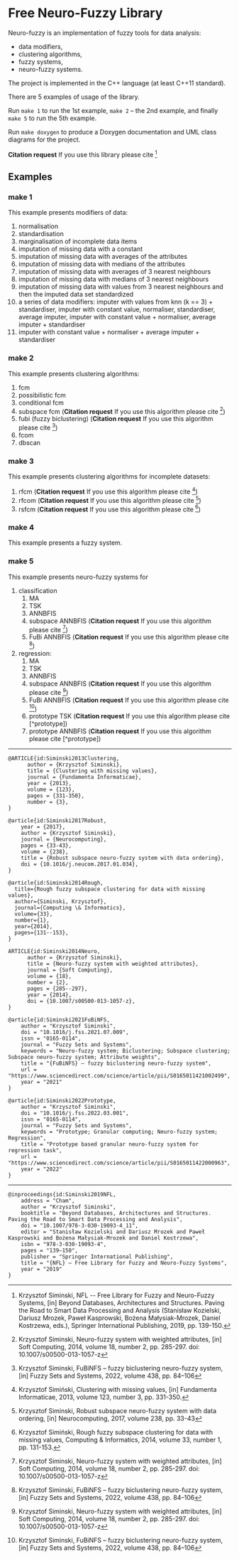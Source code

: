 Free Neuro-Fuzzy Library
========================

Neuro-fuzzy is an implementation of fuzzy tools for data analysis:
* data modifiers,
* clustering algorithms,
* fuzzy systems, 
* neuro-fuzzy systems.

The project is implemented in the C++ language (at least C++11 standard).
 
There are 5 examples of usage of the library.

Run `make 1` to run the 1st example, `make 2` – the 2nd example, and finally `make 5` to run the 5th example.

Run `make doxygen` to produce a Doxygen documentation and UML class diagrams for the project.

__Citation request__ If you use this library please cite [^nfl]

## Examples

### make 1   
This example presents modifiers of data:
1. normalisation
2. standardisation
3. marginalisation of incomplete data items
4. imputation of missing data with a constant
5. imputation of missing data with averages of the attributes
6. imputation of missing data with medians of the attributes
5. imputation of missing data with averages of 3 nearest neighbours
6. imputation of missing data with medians of 3 nearest neighbours
7. imputation of missing data with values from 3 nearest neighbours and then the imputed data set standardized
8. a series of data modifiers: imputer with values from knn (k == 3) + standardiser, imputer with constant value, normaliser, standardiser, average imputer, imputer with constant value + normaliser, average imputer + standardiser
9. imputer with constant value + normaliser + average imputer + standardiser


### make 2
This example presents clustering algorithms:
1. fcm
1. possibilistic fcm
1. conditional fcm
1. subspace fcm   (__Citation request__ If you use this algorithm please cite [^subspace])
1. fubi (fuzzy biclustering)  (__Citation request__ If you use this algorithm please cite [^fubi])
1. fcom
1. dbscan


### make 3
This example presents clustering algorithms for incomplete datasets:
1. rfcm   (__Citation request__ If you use this algorithm please cite [^rfcm])   
2. rfcom  (__Citation request__ If you use this algorithm please cite [^rfcom])
3. rsfcm  (__Citation request__ If you use this algorithm please cite [^rsfcm])

### make 4
This example presents a fuzzy system. 

### make 5
This example presents neuro-fuzzy systems for
1. classification 
	1. MA
	2. TSK
	3. ANNBFIS
	4. subspace ANNBFIS   (__Citation request__ If you use this algorithm please cite [^subspace])
	5. FuBi ANNBFIS       (__Citation request__ If you use this algorithm please cite [^fubi])
1. regression:
	1. MA
	2. TSK
	3. ANNBFIS
	4. subspace ANNBFIS   (__Citation request__ If you use this algorithm please cite [^subspace])
	5. FuBi ANNBFIS       (__Citation request__ If you use this algorithm please cite [^fubi])
	6. prototype TSK      (__Citation request__ If you use this algorithm please cite [^prototype])
	7. prototype ANNBFIS  (__Citation request__ If you use this algorithm please cite [^prototype]) 
 
------------

[^nfl]: Krzysztof Siminski, NFL -- Free Library for Fuzzy and Neuro-Fuzzy Systems, [in] Beyond Databases, Architectures and Structures. Paving the Road to Smart Data Processing and Analysis (Stanisław Kozielski, Dariusz Mrozek, Paweł Kasprowski, Bożena Małysiak-Mrozek, Daniel Kostrzewa, eds.), Springer International Publishing, 2019, pp. 139-150. 


 
[^rfcm]: Krzysztof Simiński, Clustering with missing values, [in] Fundamenta Informaticae, 2013, volume 123, number 3, pp. 331-350.
```
@ARTICLE{id:Siminski2013Clustering,
      author = {Krzysztof Siminski},
      title = {Clustering with missing values},
      journal = {Fundamenta Informaticae},
      year = {2013},
      volume = {123},
      pages = {331-350},
      number = {3},
}
```

[^rfcom]: Krzysztof Siminski, Robust subspace neuro-fuzzy system with data ordering, [in] Neurocomputing, 2017, volume 238, pp. 33-43
```
@article{id:Siminski2017Robust,
	year = {2017},
	author = {Krzysztof Siminski},
	journal = {Neurocomputing},
	pages = {33-43},
	volume = {238},
	title = {Robust subspace neuro-fuzzy system with data ordering},
	doi = {10.1016/j.neucom.2017.01.034},
}
```

[^rsfcm]: Krzysztof Simiński, Rough fuzzy subspace clustering for data with missing values, Computing & Informatics, 2014, volume 33, number 1, pp. 131-153. 
```
@article{id:Siminski2014Rough,
  title={Rough fuzzy subspace clustering for data with missing values},
  author={Siminski, Krzysztof},
  journal={Computing \& Informatics},
  volume={33},
  number={1},
  year={2014},
  pages={131--153},
} 
``` 

[^subspace]: Krzysztof Siminski, Neuro-fuzzy system with weighted attributes, [in] Soft Computing, 2014, volume 18, number 2, pp. 285-297. doi: 10.1007/s00500-013-1057-z

```
ARTICLE{id:Siminski2014Neuro,
      author = {Krzysztof Siminski},
      title = {Neuro-fuzzy system with weighted attributes},
      journal = {Soft Computing},
      volume = {18}, 
      number = {2}, 
      pages = {285--297}, 
      year = {2014},
      doi = {10.1007/s00500-013-1057-z},
}
```

[^fubi]: Krzysztof Siminski, FuBiNFS – fuzzy biclustering neuro-fuzzy system, [in] Fuzzy Sets and Systems, 2022, volume 438, pp. 84–106

```
@article{id:Siminski2021FuBiNFS,
	author = "Krzysztof Siminski",
	doi = "10.1016/j.fss.2021.07.009",
	issn = "0165-0114",
	journal = "Fuzzy Sets and Systems",
	keywords = "Neuro-fuzzy system; Biclustering; Subspace clustering; Subspace neuro-fuzzy system; Attribute weights",
	title = "{FuBiNFS} – fuzzy biclustering neuro-fuzzy system",
	url = "https://www.sciencedirect.com/science/article/pii/S0165011421002499",
	year = "2021"
}
```

[^protoTSK]: Krzysztof Siminski, Prototype based granular neuro-fuzzy system for regression task, [in] Fuzzy Sets and Systems, 2022.
```
@article{id:Siminski2022Prototype,
	author = "Krzysztof Siminski",
	doi = "10.1016/j.fss.2022.03.001",
	issn = "0165-0114",
	journal = "Fuzzy Sets and Systems",
	keywords = "Prototype; Granular computing; Neuro-fuzzy system; Regression",
	title = "Prototype based granular neuro-fuzzy system for regression task",
	url = "https://www.sciencedirect.com/science/article/pii/S0165011422000963",
	year = "2022"
}
```

-----------------
```
@inproceedings{id:Siminski2019NFL,
	address = "Cham",
	author = "Krzysztof Siminski",
	booktitle = "Beyond Databases, Architectures and Structures. Paving the Road to Smart Data Processing and Analysis",
	doi = "10.1007/978-3-030-19093-4_11",
	editor = "Stanisław Kozielski and Dariusz Mrozek and Paweł Kasprowski and Bożena Małysiak-Mrozek and Daniel Kostrzewa",
	isbn = "978-3-030-19093-4",
	pages = "139–150",
	publisher = "Springer International Publishing",
	title = "{NFL} – Free Library for Fuzzy and Neuro-Fuzzy Systems",
	year = "2019"
}
```
